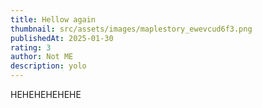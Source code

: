 ```yaml
---
title: Hellow again
thumbnail: src/assets/images/maplestory_ewevcud6f3.png
publishedAt: 2025-01-30
rating: 3
author: Not ME
description: yolo
---
```

HEHEHEHEHEHE
